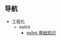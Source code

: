 ## 导航

- 工程化
  - eslint
    - [eslint 基础知识](https://returnmaize.github.io/blog/engineering/eslint.html)
